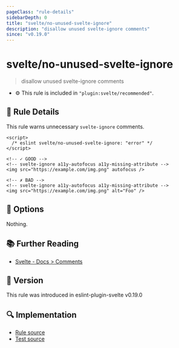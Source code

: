 ```yaml
---
pageClass: "rule-details"
sidebarDepth: 0
title: "svelte/no-unused-svelte-ignore"
description: "disallow unused svelte-ignore comments"
since: "v0.19.0"
---
```


# svelte/no-unused-svelte-ignore

> disallow unused svelte-ignore comments

- :gear: This rule is included in `"plugin:svelte/recommended"`.

## :book: Rule Details

This rule warns unnecessary `svelte-ignore` comments.

<ESLintCodeBlock>

<!--eslint-skip-->

```svelte
<script>
  /* eslint svelte/no-unused-svelte-ignore: "error" */
</script>

<!-- ✓ GOOD -->
<!-- svelte-ignore a11y-autofocus a11y-missing-attribute -->
<img src="https://example.com/img.png" autofocus />

<!-- ✗ BAD -->
<!-- svelte-ignore a11y-autofocus a11y-missing-attribute -->
<img src="https://example.com/img.png" alt="Foo" />
```

</ESLintCodeBlock>

## :wrench: Options

Nothing.

## :books: Further Reading

- [Svelte - Docs > Comments](https://svelte.dev/docs#template-syntax-comments)

## :rocket: Version

This rule was introduced in eslint-plugin-svelte v0.19.0

## :mag: Implementation

- [Rule source](https://github.com/ota-meshi/eslint-plugin-svelte/blob/main/src/rules/no-unused-svelte-ignore.ts)
- [Test source](https://github.com/ota-meshi/eslint-plugin-svelte/blob/main/tests/src/rules/no-unused-svelte-ignore.ts)
